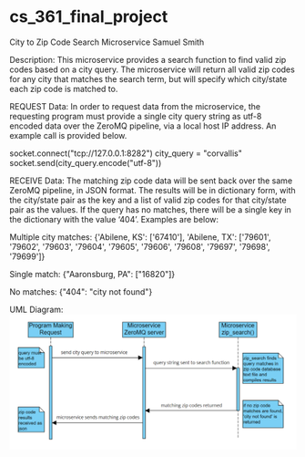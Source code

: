 # cs_361_final_project
City to Zip Code Search Microservice
Samuel Smith

Description:
This microservice provides a search function to find valid zip codes based on a city query. The microservice will return all valid zip codes for any city that matches the search term, but will specify which city/state each zip code is matched to.

REQUEST Data:
In order to request data from the microservice, the requesting program must provide a single city query string as utf-8 encoded data over the ZeroMQ pipeline, via a local host IP address. An example call is provided below.

  socket.connect("tcp://127.0.0.1:8282")
  city_query = "corvallis"
  socket.send(city_query.encode("utf-8"))

RECEIVE Data:
The matching zip code data will be sent back over the same ZeroMQ pipeline, in JSON format. The results will be in dictionary form, with the city/state pair as the key and a list of valid zip codes for that city/state pair as the values. If the query has no matches, there will be a single key in the dictionary with the value ‘404’. Examples are below:

  Multiple city matches:
  {'Abilene, KS': ['67410'], 'Abilene, TX': ['79601', '79602', '79603', '79604', '79605', '79606', '79608', '79697', '79698', '79699']}

  Single match:
  {"Aaronsburg, PA": ["16820"]}

  No matches:
  {"404": "city not found"}

UML Diagram:
![UML Diagram](./uml.png)
